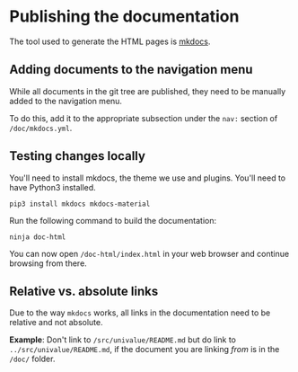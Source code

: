 # Publishing the documentation

The tool used to generate the HTML pages is [mkdocs](https://www.mkdocs.org).

## Adding documents to the navigation menu

While all documents in the git tree are published, they need to be
manually added to the navigation menu.

To do this, add it to the appropriate subsection under the `nav:` section
of `/doc/mkdocs.yml`.

## Testing changes locally

You'll need to install mkdocs, the theme we use and plugins. You'll need to have
Python3 installed.

```
pip3 install mkdocs mkdocs-material
```

Run the following command to build the documentation:

```
ninja doc-html
```

You can now open `/doc-html/index.html` in your web browser and continue browsing from there.

## Relative vs. absolute links

Due to the way `mkdocs` works, all links in the documentation need to be relative
and not absolute.

**Example**: Don't link to `/src/univalue/README.md` but do link to `../src/univalue/README.md`,
if the document you are linking *from* is in the `/doc/` folder.
